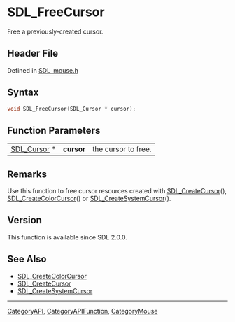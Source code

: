 # SDL_FreeCursor

Free a previously-created cursor.

## Header File

Defined in [SDL_mouse.h](https://github.com/libsdl-org/SDL/blob/SDL2/include/SDL_mouse.h)

## Syntax

```c
void SDL_FreeCursor(SDL_Cursor * cursor);
```

## Function Parameters

|                            |            |                     |
| -------------------------- | ---------- | ------------------- |
| [SDL_Cursor](SDL_Cursor) * | **cursor** | the cursor to free. |

## Remarks

Use this function to free cursor resources created with
[SDL_CreateCursor](SDL_CreateCursor)(),
[SDL_CreateColorCursor](SDL_CreateColorCursor)() or
[SDL_CreateSystemCursor](SDL_CreateSystemCursor)().

## Version

This function is available since SDL 2.0.0.

## See Also

- [SDL_CreateColorCursor](SDL_CreateColorCursor)
- [SDL_CreateCursor](SDL_CreateCursor)
- [SDL_CreateSystemCursor](SDL_CreateSystemCursor)

----
[CategoryAPI](CategoryAPI), [CategoryAPIFunction](CategoryAPIFunction), [CategoryMouse](CategoryMouse)

